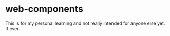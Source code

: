 # web-components

This is for my personal learning and not really intended for anyone else yet. If ever.